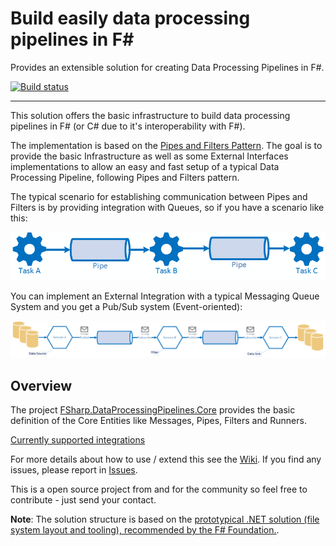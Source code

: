 # Build easily data processing pipelines in F# #
Provides an extensible solution for creating Data Processing Pipelines in F#.

[![Build status](https://ci.appveyor.com/api/projects/status/1skn6mpe3x91ipfs/branch/master?svg=true)](https://ci.appveyor.com/project/marcio-azevedo/fsharp-data-processing-pipeline/branch/master)

----------

This solution offers the basic infrastructure to build data processing pipelines in F# (or C# due to it's interoperability with F#).

The implementation is based on the [Pipes and Filters Pattern](https://msdn.microsoft.com/en-us/library/dn568100.aspx). The goal is to provide the basic Infrastructure as well as some External Interfaces implementations to allow an easy and fast setup of a typical Data Processing Pipeline, following Pipes and Filters pattern.

The typical scenario for establishing communication between Pipes and Filters is by providing integration with Queues, so if you have a scenario like this:

![](/docs/files/img/pipes-filters01.png)

You can implement an External Integration with a typical Messaging Queue System and you get a Pub/Sub system (Event-oriented):

![](/docs/files/img/pipes-filters02.png)

## Overview ##

The project [FSharp.DataProcessingPipelines.Core](/src/FSharp.DataProcessingPipelines.Core/) provides the basic definition of the Core Entities like Messages, Pipes, Filters and Runners.

[Currently supported integrations](../../wiki/2.-Supported-Integrations/)


For more details about how to use / extend this see the [Wiki](../../wiki/). If you find any issues, please report in [Issues](../../issues/).

This is a open source project from and for the community so feel free to contribute - just send your contact.

**Note**: The solution structure is based on the [prototypical .NET solution (file system layout and tooling), recommended by the F# Foundation.](https://github.com/fsprojects/ProjectScaffold/).
